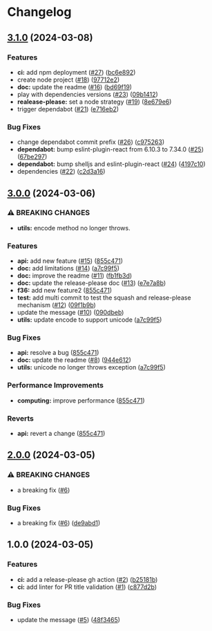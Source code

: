 # Changelog

## [3.1.0](https://github.com/jbdoumenjou/poc-changelog/compare/v3.0.0...v3.1.0) (2024-03-08)


### Features

* **ci:** add npm deployment ([#27](https://github.com/jbdoumenjou/poc-changelog/issues/27)) ([bc6e892](https://github.com/jbdoumenjou/poc-changelog/commit/bc6e89217fd24254ef6b6fd8564ea508121b9273))
* create node project ([#18](https://github.com/jbdoumenjou/poc-changelog/issues/18)) ([97712e2](https://github.com/jbdoumenjou/poc-changelog/commit/97712e278f7920077b18314f6ffc171c25531cd0))
* **doc:** update the readme ([#16](https://github.com/jbdoumenjou/poc-changelog/issues/16)) ([bd69f19](https://github.com/jbdoumenjou/poc-changelog/commit/bd69f19fce74d6a5611994ae80c64c184a310b41))
* play with dependencies versions ([#23](https://github.com/jbdoumenjou/poc-changelog/issues/23)) ([09b1412](https://github.com/jbdoumenjou/poc-changelog/commit/09b14127147080faff1f1b11adc7717e5bd81eab))
* **realease-please:** set a node strategy ([#19](https://github.com/jbdoumenjou/poc-changelog/issues/19)) ([8e679e6](https://github.com/jbdoumenjou/poc-changelog/commit/8e679e6f7d08d8b901610ce90f997964d966068a))
* trigger dependabot ([#21](https://github.com/jbdoumenjou/poc-changelog/issues/21)) ([e716eb2](https://github.com/jbdoumenjou/poc-changelog/commit/e716eb27847b5eac153b7d786e86adfb397f6008))


### Bug Fixes

* change dependabot commit prefix ([#26](https://github.com/jbdoumenjou/poc-changelog/issues/26)) ([c975263](https://github.com/jbdoumenjou/poc-changelog/commit/c9752631b1374abfc611bd9f61d36213e961a3f9))
* **dependabot:** bump eslint-plugin-react from 6.10.3 to 7.34.0 ([#25](https://github.com/jbdoumenjou/poc-changelog/issues/25)) ([67be297](https://github.com/jbdoumenjou/poc-changelog/commit/67be29701d3f43164de4608c2a7e04184cb98687))
* **dependabot:** bump shelljs and eslint-plugin-react ([#24](https://github.com/jbdoumenjou/poc-changelog/issues/24)) ([4197c10](https://github.com/jbdoumenjou/poc-changelog/commit/4197c106cae0a09b1b8834432b59f3f304e44fdc))
* dependencies ([#22](https://github.com/jbdoumenjou/poc-changelog/issues/22)) ([c2d3a16](https://github.com/jbdoumenjou/poc-changelog/commit/c2d3a16a6402edf35ccebebee9aa551e18f6accf))

## [3.0.0](https://github.com/jbdoumenjou/poc-changelog/compare/v2.0.0...v3.0.0) (2024-03-06)


### ⚠ BREAKING CHANGES

* **utils:** encode method no longer throws.

### Features

* **api:** add new feature ([#15](https://github.com/jbdoumenjou/poc-changelog/issues/15)) ([855c471](https://github.com/jbdoumenjou/poc-changelog/commit/855c4718a66168734719e37d9c2684362df5cba7))
* **doc:** add limitations ([#14](https://github.com/jbdoumenjou/poc-changelog/issues/14)) ([a7c99f5](https://github.com/jbdoumenjou/poc-changelog/commit/a7c99f5783d49e14997450f6047cc449cbe40485))
* **doc:** improve the readme ([#11](https://github.com/jbdoumenjou/poc-changelog/issues/11)) ([fb1fb3d](https://github.com/jbdoumenjou/poc-changelog/commit/fb1fb3d9d55d2f9397a5d76a5259f09ddb58db30))
* **doc:** update the release-please doc ([#13](https://github.com/jbdoumenjou/poc-changelog/issues/13)) ([e7e7a8b](https://github.com/jbdoumenjou/poc-changelog/commit/e7e7a8b87ec9887ab17109b8969decc9f59d29a4))
* **f36:** add new feature2 ([855c471](https://github.com/jbdoumenjou/poc-changelog/commit/855c4718a66168734719e37d9c2684362df5cba7))
* **test:** add multi commit to test the squash and release-please mechanism ([#12](https://github.com/jbdoumenjou/poc-changelog/issues/12)) ([09f1b9b](https://github.com/jbdoumenjou/poc-changelog/commit/09f1b9bc2a3057163670f7988043e842817b7429))
* update the message ([#10](https://github.com/jbdoumenjou/poc-changelog/issues/10)) ([090dbeb](https://github.com/jbdoumenjou/poc-changelog/commit/090dbeb91f830e064fcc2e76f2c1f123bf657f26))
* **utils:** update encode to support unicode ([a7c99f5](https://github.com/jbdoumenjou/poc-changelog/commit/a7c99f5783d49e14997450f6047cc449cbe40485))


### Bug Fixes

* **api:** resolve a bug ([855c471](https://github.com/jbdoumenjou/poc-changelog/commit/855c4718a66168734719e37d9c2684362df5cba7))
* **doc:** update the readme ([#8](https://github.com/jbdoumenjou/poc-changelog/issues/8)) ([944e612](https://github.com/jbdoumenjou/poc-changelog/commit/944e61294747608941baf0ae2124e623e48ba6c5))
* **utils:** unicode no longer throws exception ([a7c99f5](https://github.com/jbdoumenjou/poc-changelog/commit/a7c99f5783d49e14997450f6047cc449cbe40485))


### Performance Improvements

* **computing:** improve performance ([855c471](https://github.com/jbdoumenjou/poc-changelog/commit/855c4718a66168734719e37d9c2684362df5cba7))


### Reverts

* **api:** revert a change ([855c471](https://github.com/jbdoumenjou/poc-changelog/commit/855c4718a66168734719e37d9c2684362df5cba7))

## [2.0.0](https://github.com/jbdoumenjou/poc-changelog/compare/v1.0.0...v2.0.0) (2024-03-05)


### ⚠ BREAKING CHANGES

* a breaking fix ([#6](https://github.com/jbdoumenjou/poc-changelog/issues/6))

### Bug Fixes

* a breaking fix ([#6](https://github.com/jbdoumenjou/poc-changelog/issues/6)) ([de9abd1](https://github.com/jbdoumenjou/poc-changelog/commit/de9abd1deae7c48e586083d779cf191b9261fc32))

## 1.0.0 (2024-03-05)


### Features

* **ci:** add a release-please gh action ([#2](https://github.com/jbdoumenjou/poc-changelog/issues/2)) ([b25181b](https://github.com/jbdoumenjou/poc-changelog/commit/b25181b6f87136f25931728f48417c5f800c4cb5))
* **ci:** add linter for PR title validation ([#1](https://github.com/jbdoumenjou/poc-changelog/issues/1)) ([c877d2b](https://github.com/jbdoumenjou/poc-changelog/commit/c877d2ba49f1832a7467d6f8dfc8820838a2b1c4))


### Bug Fixes

* update the message ([#5](https://github.com/jbdoumenjou/poc-changelog/issues/5)) ([48f3465](https://github.com/jbdoumenjou/poc-changelog/commit/48f3465bf1b3de89b8f8c298f50b943d7c679102))
